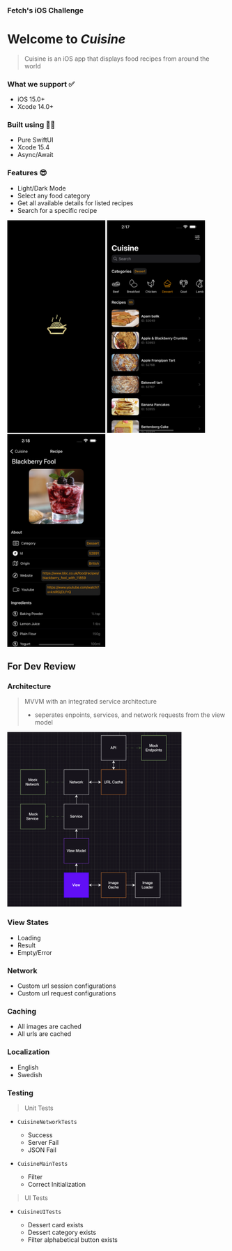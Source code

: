 ### Fetch's iOS Challenge

 # Welcome to *Cuisine*
> Cuisine is an iOS app that displays food recipes from around the world

### What we support ✅
- iOS 15.0+
- Xcode 14.0+

### Built using 👷🏻
- Pure SwiftUI
- Xcode 15.4
- Async/Await

### Features 😎
- Light/Dark Mode
- Select any food category
- Get all available details for listed recipes
- Search for a specific recipe
<p>
<img src="CuisineLaunchLogo.png" width="225" height="487.5">
<img src="Simulator Screenshot - Clone 1 of iPhone 15 Pro Max - 2024-06-08 at 14.17.50.png" width="225" height="487.5">
<img src="Simulator Screenshot - Clone 1 of iPhone 15 Pro Max - 2024-06-08 at 14.18.15.png" width="225" height="487.5">
</p>


## For Dev Review

### Architecture
> MVVM with an integrated service architecture
> - seperates enpoints, services, and network requests from the view model
  <img src="Cuisine System Design.png" width="400" height="400">

### View States
- Loading
- Result
- Empty/Error

### Network
- Custom url session configurations
- Custom url request configurations

### Caching
- All images are cached
- All urls are cached

### Localization 
- English
- Swedish

### Testing
> Unit Tests
- `CuisineNetworkTests`
  - Success
  - Server Fail
  - JSON Fail
       
- `CuisineMainTests`
  - Filter
  - Correct Initialization
    
> UI Tests
- `CuisineUITests`
  
  - Dessert card exists
  - Dessert category exists
  - Filter alphabetical button exists

